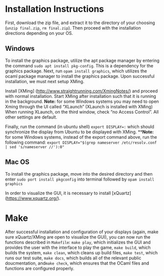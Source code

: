 # Installation Instructions

First, download the zip file, and extract it to the directory of your choosing (`unzip final.zip`, `rm final.zip`). Then proceed with the installation directions depending on your OS.


## Windows
To install the graphics package, utilize the apt package manager by entering the command `sudo apt install pkg-config`. This is a dependency for the graphics package. Next, run `opam install graphics`, which utilizes the ocaml package manager to install the graphics package. Upon successful installation, we must next setup XMing.

Install [XMing] (http://www.straightrunning.com/XmingNotes/) and proceed with normal installation. Start XMing after installation such that it is running in the background.
**Note:** for some Windows systems you may need to open Xming through the UI called “XLaunch” (XLaunch is installed with XMing) When running XLaunch, on the third window, check “no Access Control”. All other settings are default.

Finally, run the command (in ubuntu shell) `export DISPLAY=:` which should synchronize the display from Ubuntu to be displayed with XMing.
****Note:** for some Windows systems, instead of the export command above, run the following command: `export DISPLAY="$(grep nameserver /etc/resolv.conf | sed 's/nameserver //'):0"`

## Mac OS

To install the graphics package, move into the desired directory and then enter `sudo port install pkgconfig` into terminal followed by `opam install graphics`

In order to visualize the GUI, it is necessary to install [xQuartz] (https://www.xquartz.org/).

# Make
After successful installation and configuration of your displays (again, make sure xQuartz/XMing are open to visualize the GUI), you can now run the functions described in `Makefile`: `make play`, which initializes the GUI and provides the user with the interface to play the game, `make build`, which builds the system, `make clean`, which cleans up build files, `make test`, which runs our test suite, `make docs`, which builds all of the relevant public doucmentation, and`make check`, which ensures that the OCaml files and functions are configured properly.
